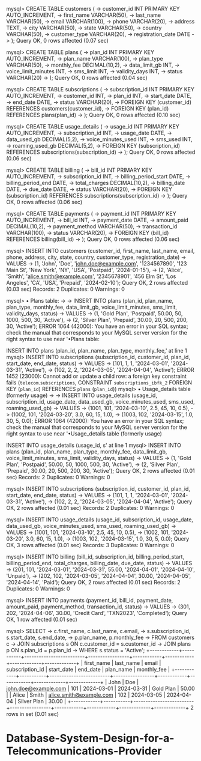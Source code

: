 mysql> CREATE TABLE customers (
    ->     customer_id INT PRIMARY KEY AUTO_INCREMENT,
    ->     first_name VARCHAR(50),
    ->     last_name VARCHAR(50),
    ->     email VARCHAR(100),
    ->     phone VARCHAR(20),
    ->     address TEXT,
    ->     city VARCHAR(50),
    ->     state VARCHAR(50),
    ->     country VARCHAR(50),
    ->     customer_type VARCHAR(20),
    ->     registration_date DATE
    -> );
Query OK, 0 rows affected (0.07 sec)

mysql> CREATE TABLE plans (
    ->     plan_id INT PRIMARY KEY AUTO_INCREMENT,
    ->     plan_name VARCHAR(100),
    ->     plan_type VARCHAR(50),
    ->     monthly_fee DECIMAL(10,2),
    ->     data_limit_gb INT,
    ->     voice_limit_minutes INT,
    ->     sms_limit INT,
    ->     validity_days INT,
    ->     status VARCHAR(20)
    -> );
Query OK, 0 rows affected (0.04 sec)

mysql> CREATE TABLE subscriptions (
    ->     subscription_id INT PRIMARY KEY AUTO_INCREMENT,
    ->     customer_id INT,
    ->     plan_id INT,
    ->     start_date DATE,
    ->     end_date DATE,
    ->     status VARCHAR(20),
    ->     FOREIGN KEY (customer_id) REFERENCES customers(customer_id),
    ->     FOREIGN KEY (plan_id) REFERENCES plans(plan_id)
    -> );
Query OK, 0 rows affected (0.10 sec)

mysql> CREATE TABLE usage_details (
    ->     usage_id INT PRIMARY KEY AUTO_INCREMENT,
    ->     subscription_id INT,
    ->     usage_date DATE,
    ->     data_used_gb DECIMAL(5,2),
    ->     voice_minutes_used INT,
    ->     sms_used INT,
    ->     roaming_used_gb DECIMAL(5,2),
    ->     FOREIGN KEY (subscription_id) REFERENCES subscriptions(subscription_id)
    -> );
Query OK, 0 rows affected (0.06 sec)

mysql> CREATE TABLE billing (
    ->     bill_id INT PRIMARY KEY AUTO_INCREMENT,
    ->     subscription_id INT,
    ->     billing_period_start DATE,
    ->     billing_period_end DATE,
    ->     total_charges DECIMAL(10,2),
    ->     billing_date DATE,
    ->     due_date DATE,
    ->     status VARCHAR(20),
    ->     FOREIGN KEY (subscription_id) REFERENCES subscriptions(subscription_id)
    -> );
Query OK, 0 rows affected (0.06 sec)

mysql> CREATE TABLE payments (
    ->     payment_id INT PRIMARY KEY AUTO_INCREMENT,
    ->     bill_id INT,
    ->     payment_date DATE,
    ->     amount_paid DECIMAL(10,2),
    ->     payment_method VARCHAR(50),
    ->     transaction_id VARCHAR(100),
    ->     status VARCHAR(20),
    ->     FOREIGN KEY (bill_id) REFERENCES billing(bill_id)
    -> );
Query OK, 0 rows affected (0.06 sec)

mysql> INSERT INTO customers (customer_id, first_name, last_name, email, phone, address, city, state, country, customer_type, registration_date)
    -> VALUES
    -> (1, 'John', 'Doe', 'john.doe@example.com', '1234567890', '123 Main St', 'New York', 'NY', 'USA', 'Postpaid', '2024-01-15'),
    -> (2, 'Alice', 'Smith', 'alice.smith@example.com', '2345678901', '456 Elm St', 'Los Angeles', 'CA', 'USA', 'Prepaid', '2024-02-10');
Query OK, 2 rows affected (0.03 sec)
Records: 2  Duplicates: 0  Warnings: 0

mysql> •        Plans table:
    ->
    -> INSERT INTO plans (plan_id, plan_name, plan_type, monthly_fee, data_limit_gb, voice_limit_minutes, sms_limit, validity_days, status)
    -> VALUES
    -> (1, 'Gold Plan', 'Postpaid', 50.00, 50, 1000, 500, 30, 'Active'),
    -> (2, 'Silver Plan', 'Prepaid', 30.00, 20, 500, 200, 30, 'Active');
ERROR 1064 (42000): You have an error in your SQL syntax; check the manual that corresponds to your MySQL server version for the right syntax to use near '•Plans table:

INSERT INTO plans (plan_id, plan_name, plan_type, monthly_fee,' at line 1
mysql> INSERT INTO subscriptions (subscription_id, customer_id, plan_id, start_date, end_date, status)
    -> VALUES
    -> (101, 1, 1, '2024-03-01', '2024-03-31', 'Active'),
    -> (102, 2, 2, '2024-03-05', '2024-04-04', 'Active');
ERROR 1452 (23000): Cannot add or update a child row: a foreign key constraint fails (`telecom`.`subscriptions`, CONSTRAINT `subscriptions_ibfk_2` FOREIGN KEY (`plan_id`) REFERENCES `plans` (`plan_id`))
mysql> •        Usage_details table (formerly usage)
    ->
    -> INSERT INTO usage_details (usage_id, subscription_id, usage_date, data_used_gb, voice_minutes_used, sms_used, roaming_used_gb)
    -> VALUES
    -> (1001, 101, '2024-03-10', 2.5, 45, 10, 0.5),
    -> (1002, 101, '2024-03-20', 3.0, 60, 15, 1.0),
    -> (1003, 102, '2024-03-15', 1.0, 30, 5, 0.0);
ERROR 1064 (42000): You have an error in your SQL syntax; check the manual that corresponds to your MySQL server version for the right syntax to use near '•Usage_details table (formerly usage)

INSERT INTO usage_details (usage_id, s' at line 1
mysql> INSERT INTO plans (plan_id, plan_name, plan_type, monthly_fee, data_limit_gb, voice_limit_minutes, sms_limit, validity_days, status)
    -> VALUES
    -> (1, 'Gold Plan', 'Postpaid', 50.00, 50, 1000, 500, 30, 'Active'),
    -> (2, 'Silver Plan', 'Prepaid', 30.00, 20, 500, 200, 30, 'Active');
Query OK, 2 rows affected (0.01 sec)
Records: 2  Duplicates: 0  Warnings: 0

mysql> INSERT INTO subscriptions (subscription_id, customer_id, plan_id, start_date, end_date, status)
    -> VALUES
    -> (101, 1, 1, '2024-03-01', '2024-03-31', 'Active'),
    -> (102, 2, 2, '2024-03-05', '2024-04-04', 'Active');
Query OK, 2 rows affected (0.01 sec)
Records: 2  Duplicates: 0  Warnings: 0

mysql> INSERT INTO usage_details (usage_id, subscription_id, usage_date, data_used_gb, voice_minutes_used, sms_used, roaming_used_gb)
    -> VALUES
    -> (1001, 101, '2024-03-10', 2.5, 45, 10, 0.5),
    -> (1002, 101, '2024-03-20', 3.0, 60, 15, 1.0),
    -> (1003, 102, '2024-03-15', 1.0, 30, 5, 0.0);
Query OK, 3 rows affected (0.01 sec)
Records: 3  Duplicates: 0  Warnings: 0

mysql> INSERT INTO billing (bill_id, subscription_id, billing_period_start, billing_period_end, total_charges, billing_date, due_date, status)
    -> VALUES
    -> (201, 101, '2024-03-01', '2024-03-31', 55.00, '2024-04-01', '2024-04-10', 'Unpaid'),
    -> (202, 102, '2024-03-05', '2024-04-04', 30.00, '2024-04-05', '2024-04-14', 'Paid');
Query OK, 2 rows affected (0.01 sec)
Records: 2  Duplicates: 0  Warnings: 0

mysql> INSERT INTO payments (payment_id, bill_id, payment_date, amount_paid, payment_method, transaction_id, status)
    -> VALUES
    -> (301, 202, '2024-04-06', 30.00, 'Credit Card', 'TXN2023', 'Completed');
Query OK, 1 row affected (0.01 sec)

mysql> SELECT
    ->     c.first_name, c.last_name, c.email,
    ->     s.subscription_id, s.start_date, s.end_date,
    ->     p.plan_name, p.monthly_fee
    -> FROM customers c
    -> JOIN subscriptions s ON c.customer_id = s.customer_id
    -> JOIN plans p ON s.plan_id = p.plan_id
    -> WHERE s.status = 'Active';
+------------+-----------+-------------------------+-----------------+------------+------------+-------------+-------------+
| first_name | last_name | email                   | subscription_id | start_date | end_date   | plan_name   | monthly_fee |
+------------+-----------+-------------------------+-----------------+------------+------------+-------------+-------------+
| John       | Doe       | john.doe@example.com    |             101 | 2024-03-01 | 2024-03-31 | Gold Plan   |       50.00 |
| Alice      | Smith     | alice.smith@example.com |             102 | 2024-03-05 | 2024-04-04 | Silver Plan |       30.00 |
+------------+-----------+-------------------------+-----------------+------------+------------+-------------+-------------+
2 rows in set (0.01 sec)
# Database-System-Design-for-a-Telecommunications-Provider
